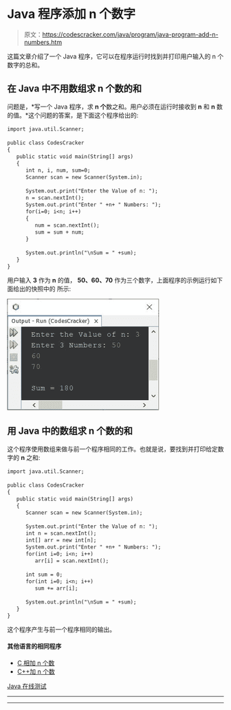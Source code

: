 # Java 程序添加 n 个数字

> 原文：<https://codescracker.com/java/program/java-program-add-n-numbers.htm>

这篇文章介绍了一个 Java 程序，它可以在程序运行时找到并打印用户输入的 n 个数字的总和。

## 在 Java 中不用数组求 n 个数的和

问题是，*写一个 Java 程序，求 **n 个**数之和。用户必须在运行时接收到 **n** 和 **n** 数 的值。*这个问题的答案，是下面这个程序给出的:

```
import java.util.Scanner;

public class CodesCracker
{
   public static void main(String[] args)
   {
      int n, i, num, sum=0;
      Scanner scan = new Scanner(System.in);

      System.out.print("Enter the Value of n: ");
      n = scan.nextInt();
      System.out.print("Enter " +n+ " Numbers: ");
      for(i=0; i<n; i++)
      {
         num = scan.nextInt();
         sum = sum + num;
      }

      System.out.println("\nSum = " +sum);
   }
}
```

用户输入 **3** 作为 **n** 的值， **50、60、70** 作为三个数字，上面程序的示例运行如下面给出的快照中的 所示:

![Java Program add n numbers](img/2217a49153aa1beb171c84187058d573.png)

## 用 Java 中的数组求 n 个数的和

这个程序使用数组来做与前一个程序相同的工作。也就是说，要找到并打印给定数字的 **n** 之和:

```
import java.util.Scanner;

public class CodesCracker
{
   public static void main(String[] args)
   {
      Scanner scan = new Scanner(System.in);

      System.out.print("Enter the Value of n: ");
      int n = scan.nextInt();
      int[] arr = new int[n];
      System.out.print("Enter " +n+ " Numbers: ");
      for(int i=0; i<n; i++)
         arr[i] = scan.nextInt();

      int sum = 0;
      for(int i=0; i<n; i++)
         sum += arr[i];

      System.out.println("\nSum = " +sum);
   }
}
```

这个程序产生与前一个程序相同的输出。

#### 其他语言的相同程序

*   [C 相加 n 个数](/c/program/c-program-add-n-numbers.htm)
*   [C++加 n 个数](/cpp/program/cpp-program-add-n-numbers.htm)

[Java 在线测试](/exam/showtest.php?subid=1)

* * *

* * *